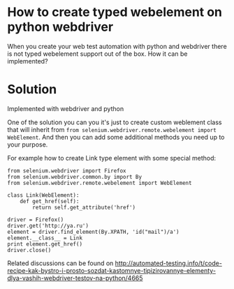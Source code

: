 # How to create typed webelement on python webdriver

When you create your web test automation with python and webdriver there is not typed webelement support out of the box. How it can be implemented?

# Solution

Implemented with webdriver and python

One of the solution you can you it's just to create custom weblement class that will inherit from `from selenium.webdriver.remote.webelement import WebElement`. And then you can add some additional methods you need up to your purpose.

For example how to create Link type element with some special method:

```
from selenium.webdriver import Firefox
from selenium.webdriver.common.by import By
from selenium.webdriver.remote.webelement import WebElement

class Link(WebElement):
    def get_href(self):
        return self.get_attribute('href')

driver = Firefox()
driver.get('http://ya.ru')
element = driver.find_element(By.XPATH, 'id("mail")/a')
element.__class__ = Link
print element.get_href()
driver.close()
```

Related discussions can be found on http://automated-testing.info/t/code-recipe-kak-bystro-i-prosto-sozdat-kastomnye-tipizirovannye-elementy-dlya-vashih-webdriver-testov-na-python/4665
